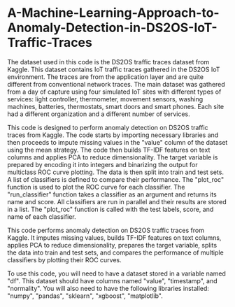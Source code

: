 # A-Machine-Learning-Approach-to-Anomaly-Detection-in-DS2OS-IoT-Traffic-Traces

The dataset used in this code is the DS2OS traffic traces dataset from Kaggle. This dataset contains IoT traffic traces gathered in the DS2OS IoT environment. The traces are from the application layer and are quite different from conventional network traces. The main dataset was gathered from a day of capture using four simulated IoT sites with different types of services: light controller, thermometer, movement sensors, washing machines, batteries, thermostats, smart doors and smart phones. Each site had a different organization and a different number of services.


This code is designed to perform anomaly detection on DS2OS traffic traces from Kaggle. The code starts by importing necessary libraries and then proceeds to impute missing values in the "value" column of the dataset using the mean strategy. The code then builds TF-IDF features on text columns and applies PCA to reduce dimensionality. The target variable is prepared by encoding it into integers and binarizing the output for multiclass ROC curve plotting. The data is then split into train and test sets. A list of classifiers is defined to compare their performance. The "plot_roc" function is used to plot the ROC curve for each classifier. The "run_classifier" function takes a classifier as an argument and returns its name and score. All classifiers are run in parallel and their results are stored in a list. The "plot_roc" function is called with the test labels, score, and name of each classifier.

This code performs anomaly detection on DS2OS traffic traces from Kaggle. It imputes missing values, builds TF-IDF features on text columns, applies PCA to reduce dimensionality, prepares the target variable, splits the data into train and test sets, and compares the performance of multiple classifiers by plotting their ROC curves.

To use this code, you will need to have a dataset stored in a variable named "df". This dataset should have columns named "value", "timestamp", and "normality". You will also need to have the following libraries installed: "numpy", "pandas", "sklearn", "xgboost", "matplotlib". 

